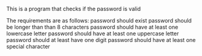This is a program that checks if the password is valid

The requirements are as follows:
        password should exist
        password should be longer than than 8 characters
        password should have at least one lowercase letter
        password should have at least one uppercase letter
        password should at least have one digit
        password should have at least one special character
